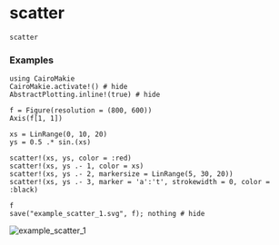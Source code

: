 # scatter

```@docs
scatter
```

### Examples

```@example
using CairoMakie
CairoMakie.activate!() # hide
AbstractPlotting.inline!(true) # hide

f = Figure(resolution = (800, 600))
Axis(f[1, 1])

xs = LinRange(0, 10, 20)
ys = 0.5 .* sin.(xs)

scatter!(xs, ys, color = :red)
scatter!(xs, ys .- 1, color = xs)
scatter!(xs, ys .- 2, markersize = LinRange(5, 30, 20))
scatter!(xs, ys .- 3, marker = 'a':'t', strokewidth = 0, color = :black)

f
save("example_scatter_1.svg", f); nothing # hide
```

![example_scatter_1](example_scatter_1.svg)

